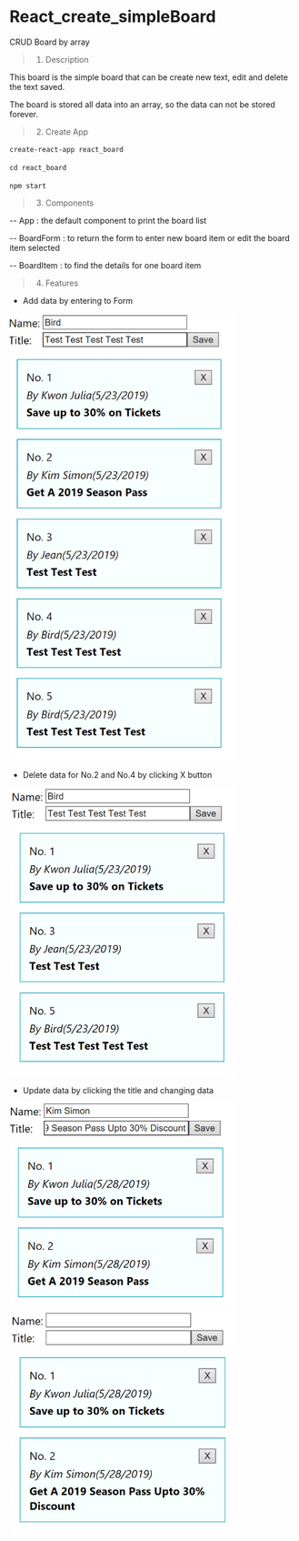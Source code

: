 # React_create_simpleBoard

CRUD Board by array

> 1. Description

This board is the simple board that can be create new text, edit and delete the text saved.

The board is stored all data into an array, so the data can not be stored forever.  


> 2. Create App

    create-react-app react_board
    
    cd react_board
    
    npm start
    
> 3. Components 
  
  -- App : the default component to print the board list
  
  -- BoardForm : to return the form to enter new board item or edit the board item selected
  
  -- BoardItem : to find the details for one board item 
  
> 4. Features

- Add data by entering to Form

<img src="img/boardListAdd.PNG" width="400px">


- Delete data for No.2 and No.4 by clicking X button
 
 <img src="img/boardListDelete.PNG" width="400px">

- Update data by clicking the title and changing data 

 <img src="img/boardEdit.PNG" width="400px">  <img src="img/boardEdit2.PNG" width="400px">
